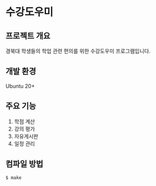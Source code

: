# 수강도우미

## 프로젝트 개요
경북대 학생들의 학업 관련 편의를 위한 수강도우미 프로그램입니다.

## 개발 환경
Ubuntu 20+

## 주요 기능
1. 학점 계산
2. 강의 평가
3. 자유게시판
4. 일정 관리

## 컴파일 방법
   ```bash
   $ make
   ```
